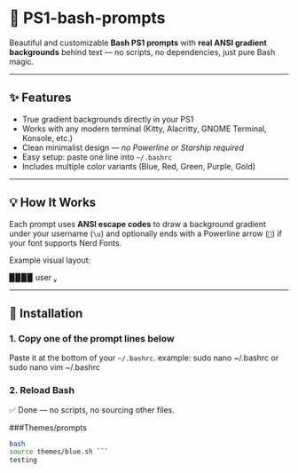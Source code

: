 

# 🎨 PS1-bash-prompts

Beautiful and customizable **Bash PS1 prompts** with **real ANSI gradient backgrounds** behind text — no scripts, no dependencies, just pure Bash magic.

---

## ✨ Features

- True gradient backgrounds directly in your PS1  
- Works with any modern terminal (Kitty, Alacritty, GNOME Terminal, Konsole, etc.)  
- Clean minimalist design — *no Powerline or Starship required*  
- Easy setup: paste one line into `~/.bashrc`  
- Includes multiple color variants (Blue, Red, Green, Purple, Gold)

---

## 💡 How It Works

Each prompt uses **ANSI escape codes** to draw a background gradient under your username (`\u`) and optionally ends with a Powerline arrow (``) if your font supports Nerd Fonts.

Example visual layout:

▉▉▉▉ user 


---

## 🧩 Installation

### 1. Copy one of the prompt lines below  
Paste it at the bottom of your `~/.bashrc`.
example: sudo nano ~/.bashrc or sudo nano vim ~/.bashrc

### 2. Reload Bash  
✅ Done — no scripts, no sourcing other files.

###Themes/prompts
```bash
bash
source themes/blue.sh ```
testing

